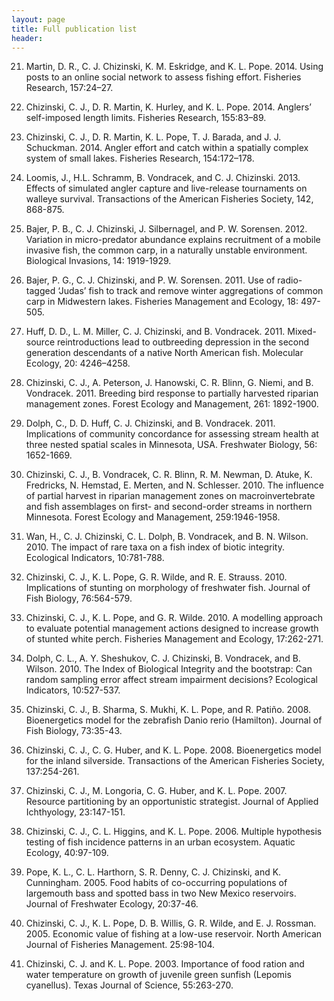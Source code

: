 ```yaml
---
layout: page
title: Full publication list
header: 
--- 
```



21.	Martin, D. R., C. J. Chizinski, K. M. Eskridge, and K. L. Pope. 2014. Using posts to an online social network to assess fishing effort.  Fisheries Research, 157:24–27.

20.	Chizinski, C. J., D. R. Martin, K. Hurley, and K. L. Pope. 2014. Anglers’ self-imposed length limits.  Fisheries Research, 155:83–89.

19.	Chizinski, C. J., D. R. Martin, K. L. Pope, T. J. Barada, and J. J. Schuckman.  2014. Angler effort and catch within a spatially complex system of small lakes.  Fisheries Research, 154:172–178.

18.	Loomis, J., H.L. Schramm, B. Vondracek, and C. J. Chizinski. 2013. Effects of simulated angler capture and live-release tournaments on walleye survival.  Transactions of the American Fisheries Society, 142, 868-875.

17.	Bajer, P. B., C. J. Chizinski, J. Silbernagel, and P. W. Sorensen.  2012.  Variation in micro-predator abundance explains recruitment of a mobile invasive fish, the common carp, in a naturally unstable environment. Biological Invasions, 14: 1919-1929.

16.	Bajer, P. G., C. J. Chizinski, and P. W. Sorensen.  2011.  Use of radio-tagged ‘Judas’ fish to track and remove winter aggregations of common carp in Midwestern lakes.  Fisheries Management and Ecology, 18: 497-505. 

15.	Huff, D. D., L. M. Miller, C. J. Chizinski, and B. Vondracek.  2011.  Mixed-source reintroductions lead to outbreeding depression in the second generation descendants of a native North American fish.  Molecular Ecology, 20: 4246–4258.

14.	Chizinski, C. J., A. Peterson, J. Hanowski, C. R. Blinn, G. Niemi, and B. Vondracek.  2011.  Breeding bird response to partially harvested riparian management zones.  Forest Ecology and Management, 261: 1892-1900.

13.	Dolph, C., D. D. Huff, C. J. Chizinski, and B. Vondracek.  2011.  Implications of community concordance for assessing stream health at three nested spatial scales in Minnesota, USA.  Freshwater Biology, 56: 1652-1669.

12.	Chizinski, C. J., B. Vondracek, C. R. Blinn, R. M. Newman, D. Atuke, K. Fredricks, N. Hemstad, E. Merten, and N. Schlesser.  2010.  The influence of partial harvest in riparian management zones on macroinvertebrate and fish assemblages on first- and second-order streams in northern Minnesota.  Forest Ecology and Management, 259:1946-1958.

11.	Wan, H., C. J. Chizinski, C. L. Dolph, B. Vondracek, and B. N. Wilson.  2010.  The impact of rare taxa on a fish index of biotic integrity.  Ecological Indicators, 10:781-788.

10.	Chizinski, C. J., K. L. Pope, G. R. Wilde, and R. E. Strauss.  2010.  Implications of stunting on morphology of freshwater fish. Journal of Fish Biology, 76:564-579.

9.	Chizinski, C. J., K. L. Pope, and G. R. Wilde.  2010.  A modelling approach to evaluate potential management actions designed to increase growth of stunted white perch.  Fisheries Management and Ecology, 17:262-271.

8.	Dolph, C. L., A. Y. Sheshukov, C. J. Chizinski, B. Vondracek, and B. Wilson.  2010.  The Index of Biological Integrity and the bootstrap: Can random sampling error affect stream impairment decisions?  Ecological Indicators, 10:527-537.

7.	Chizinski, C. J., B. Sharma, S. Mukhi, K. L. Pope, and R. Patiño.  2008.  Bioenergetics model for the zebrafish Danio rerio (Hamilton).  Journal of Fish Biology, 73:35-43.

6.	Chizinski, C. J., C. G. Huber, and K. L. Pope.  2008.  Bioenergetics model for the inland silverside.  Transactions of the American Fisheries Society, 137:254-261.

5.	Chizinski, C. J., M. Longoria, C. G. Huber, and K. L. Pope.  2007.  Resource partitioning by an opportunistic strategist.  Journal of Applied Ichthyology, 23:147-151.

4.	Chizinski, C. J., C. L. Higgins, and K. L. Pope.  2006.  Multiple hypothesis testing of fish incidence patterns in an urban ecosystem.  Aquatic Ecology, 40:97-109.

3.	Pope, K. L., C. L. Harthorn, S. R. Denny, C. J. Chizinski, and K. Cunningham.  2005.  Food habits of co-occurring populations of largemouth bass and spotted bass in two New Mexico reservoirs.  Journal of Freshwater Ecology, 20:37-46.

2.	Chizinski, C. J., K. L. Pope, D. B. Willis, G. R. Wilde, and E. J. Rossman.  2005.  Economic value of fishing at a low-use reservoir.  North American Journal of Fisheries Management. 25:98-104. 

1.	Chizinski, C. J. and K. L. Pope.  2003.  Importance of food ration and water temperature on growth of juvenile green sunfish (Lepomis cyanellus).  Texas Journal of Science, 55:263-270.

